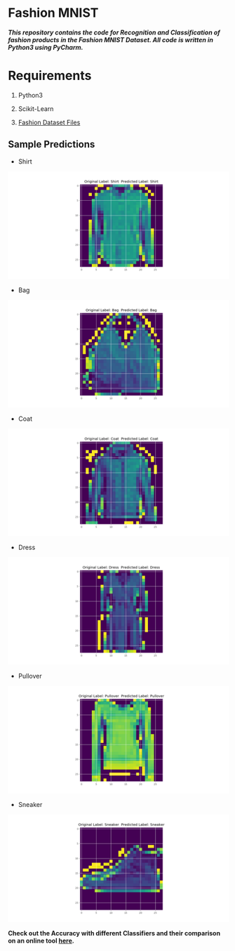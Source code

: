 # Fashion MNIST

***This repository contains the code for Recognition and Classification of fashion products in the Fashion MNIST Dataset. All code is written in Python3 using PyCharm.***


# Requirements

1. Python3

2. Scikit-Learn

3. [Fashion Dataset Files](https://github.com/zalandoresearch/fashion-mnist)



## Sample Predictions

* Shirt

![Output a1](Outputs/shirt-col.png?raw=true "Output a1") 

* Bag

![Output a1](Outputs/bag-col.png?raw=true "Output a1") 

* Coat

![Output a1](Outputs/coat-col.png?raw=true "Output a1") 

* Dress

![Output a1](Outputs/dress-col.png?raw=true "Output a1") 

* Pullover

![Output a1](Outputs/pullover-col.png?raw=true "Output a1") 

* Sneaker

![Output a1](Outputs/sneaker-col.png?raw=true "Output a1") 


**Check out the Accuracy with different Classifiers and their comparison on an online tool [here](http://fashion-mnist.s3-website.eu-central-1.amazonaws.com/).**
